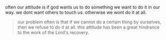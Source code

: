 often our attitude is if god wants us to do something we want to do it in our way.
we dont want others to touch us. otherwise we wont do it at all.

> our problem often is that if we cannot do a certain thing by ourselves, then we refuse to do it at all. this attitude has been a great hindrance to the work of the Lord's recovery.
> 
